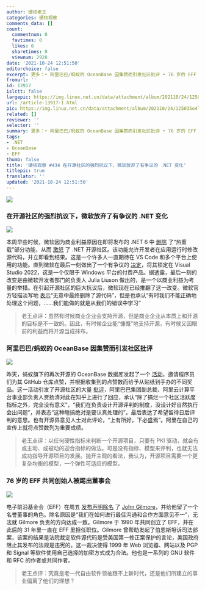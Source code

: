 ```yaml
---
author: 硬核老王
categories: 硬核观察
comments_data: []
count:
  commentnum: 0
  favtimes: 0
  likes: 0
  sharetimes: 0
  viewnum: 2928
date: '2021-10-24 12:51:50'
editorchoice: false
excerpt: 更多：• 阿里巴巴/蚂蚁的 OceanBase 因集赞而引发社区批评 • 76 岁的 EFF 共同创始人被踢出董事会
fromurl: ''
id: 13917
islctt: false
largepic: https://img.linux.net.cn/data/attachment/album/202110/24/125035o4lcv68jblic4cxd.jpg
url: /article-13917-1.html
pic: https://img.linux.net.cn/data/attachment/album/202110/24/125035o4lcv68jblic4cxd.jpg.thumb.jpg
related: []
reviewer: ''
selector: ''
summary: 更多：• 阿里巴巴/蚂蚁的 OceanBase 因集赞而引发社区批评 • 76 岁的 EFF 共同创始人被踢出董事会
tags:
- .NET
- OceanBase
- EFF
thumb: false
title: '硬核观察 #434 在开源社区的强烈抗议下，微软放弃了有争议的 .NET 变化'
titlepic: true
translator: ''
updated: '2021-10-24 12:51:50'
---
```


![](https://img.linux.net.cn/data/attachment/album/202110/24/125035o4lcv68jblic4cxd.jpg)


### 在开源社区的强烈抗议下，微软放弃了有争议的 .NET 变化


![](https://img.linux.net.cn/data/attachment/album/202110/24/125054fqk4q5669kq6z77w.jpg)


本周早些时候，微软因为商业利益原因在即将发布的 .NET 6 中 [删除](https://github.com/dotnet/sdk/pull/22217) 了“热重载”部分功能，从而 [激怒](https://github.com/dotnet/sdk/pull/22262) 了 .NET 开源社区。该功能允许开发者在应用运行时修改源代码，并立即看到结果。这是一个许多人一直期待在 VS Code 和多个平台上使用的功能。直到微软在最后一刻做出了一个有争议的 [决定](https://devblogs.microsoft.com/dotnet/update-on-net-hot-reload-progress-and-visual-studio-2022-highlights/)，将其锁定在 Visual Studio 2022，这是一个仅限于 Windows 平台的付费产品。据透露，最后一刻的改变是由微软开发者部门的负责人 Julia Liuson 做出的，是一个以商业利益为考量的举措。在引起开源社区的巨大抗议后，微软现在已经推翻了这一改变。微软官方轻描淡写地 [表示](https://devblogs.microsoft.com/dotnet/net-hot-reload-support-via-cli/)“无意中最终删除了源代码”，但是也承认“有时我们不能正确地处理这个问题，……我们能做的就是从我们的错误中学习”



> 
> 老王点评：虽然有时候商业企业会支持开源，但是商业企业从本质上和开源的目标是不一致的。因此，有时候企业能“慷慨”地支持开源，有时候又因眼前的利益而将开源当成抹布。
> 
> 
> 


### 阿里巴巴/蚂蚁的 OceanBase 因集赞而引发社区批评


![](https://img.linux.net.cn/data/attachment/album/202110/24/125117z9lkd8ku38heeek9.jpg)


昨天，蚂蚁旗下的再次开源的 OceanBase 数据库发起了一个 [活动](https://www.zhihu.com/question/494108102/answer/2184918236)，邀请程序员们为其 GitHub 仓库点赞，并根据收集到的点赞数而给予从贴纸到手办的不同奖品。这一活动引发了开源社区的大量 [批评](https://www.zhihu.com/question/494108102/answer/2184934080)，阿里巴巴集团副总裁、阿里云计算平台事业部负责人贾扬清对此在知乎上进行了回应，承认“除了搞烂一个社区活跃度指标之外，完全没有意义”，“我们在负责设计开源评判的制度，没设计好自然执行会出问题”，并表态“这种瞎搞绝对是要认真处理的”。最后表达了希望留待日后评判的意思。也有开源界意见人士对此评论，“上有所好，下必盛焉”。阿里在自己的宣传上就将点赞数列为重要成绩。



> 
> 老王点评：以任何硬性指标来判断一个开源项目，只要有 PKI 驱动，就会有或主动、或被动的迎合指标的做法。可是没有指标、模型来评判，也就无法成功指导开源项目的发展。抛开主观的看法，我认为，开源项目需要一个更复杂均衡的模型，一个弹性可适应的模型。
> 
> 
> 


### 76 岁的 EFF 共同创始人被踢出董事会


![](https://img.linux.net.cn/data/attachment/album/202110/24/125133czc472kl0t2o9w7g.jpg)


电子前沿基金会（EFF）在周五 [发布声明除名](https://www.eff.org/deeplinks/2021/10/john-gilmore-leaves-eff-board-becomes-board-member-emeritus) 了 [John Gilmore](https://en.wikipedia.org/wiki/John_Gilmore_(activist))，并给他留了一个名誉董事的角色。除名原因是“我们在如何进行最佳沟通和合作方面意见不一”，无法就 Gilmore 负责的方向达成一致。Gilmore 于 1990 年共同创立了 EFF，并在此后的 31 年里一直在 EFF 里担任职位。Gilmore 曾帮助发起了伯恩斯坦诉司法部案，该案的结果是法院裁定软件源代码是受美国第一修正案保护的言论，美国政府阻止其发布的法规是违宪的。这一裁决使得 1999 年 Web 浏览器、网站以及 PGP 和 Signal 等软件使用自己选择的加密方式成为合法。他也是一系列的 GNU 软件和 RFC 的作者或共同作者。



> 
> 老王点评：究竟是老一代自由软件领袖跟不上新时代，还是他们所建立的事业偏离了他们的理想？
> 
> 
>